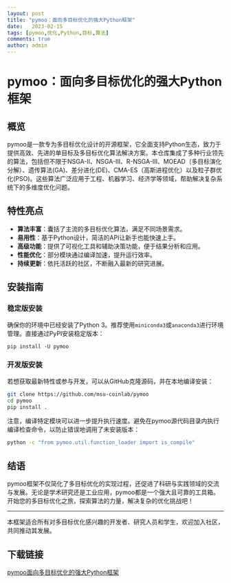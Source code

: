 ```yaml
---
layout: post
title: "pymoo：面向多目标优化的强大Python框架"
date:   2023-02-15
tags: [pymoo,优化,Python,目标,算法]
comments: true
author: admin
---
```

# pymoo：面向多目标优化的强大Python框架

## 概览
pymoo是一款专为多目标优化设计的开源框架，它全面支持Python生态，致力于提供高效、先进的单目标及多目标优化算法解决方案。本仓库集成了多种行业领先的算法，包括但不限于NSGA-II、NSGA-III、R-NSGA-III、MOEAD（多目标演化分解）、遗传算法(GA)、差分进化(DE)、CMA-ES（高斯进程优化）以及粒子群优化(PSO)。这些算法广泛应用于工程、机器学习、经济学等领域，帮助解决复杂系统下的多维度优化问题。

## 特性亮点
- **算法丰富**：囊括了主流的多目标优化算法，满足不同场景需求。
- **易用性**：基于Python设计，简洁的API让新手也能快速上手。
- **高级功能**：提供了可视化工具和辅助决策功能，便于结果分析和应用。
- **性能优化**：部分模块通过编译加速，提升运行效率。
- **持续更新**：依托活跃的社区，不断融入最新的研究进展。

## 安装指南

### 稳定版安装
确保你的环境中已经安装了Python 3。推荐使用`miniconda3`或`anaconda3`进行环境管理。直接通过PyPI安装稳定版本：
```
pip install -U pymoo
```

### 开发版安装
若想获取最新特性或参与开发，可以从GitHub克隆源码，并在本地编译安装：
```bash
git clone https://github.com/msu-coinlab/pymoo
cd pymoo
pip install .
```
注意，编译特定模块可以进一步提升执行速度。避免在pymoo源代码目录内执行编译检查命令，以防止错误地调用了未安装版本：
```bash
python -c "from pymoo.util.function_loader import is_compile"
```

## 结语
pymoo框架不仅简化了多目标优化的实现过程，还促进了科研与实践领域的交流与发展。无论是学术研究还是工业应用，pymoo都是一个强大且可靠的工具箱。开始您的多目标优化之旅，探索算法的力量，解决复杂的优化挑战吧！

--- 

本框架适合所有对多目标优化感兴趣的开发者、研究人员和学生，欢迎加入社区，共同推动其发展。

## 下载链接

[pymoo面向多目标优化的强大Python框架](https://pan.quark.cn/s/e0c7fddc4dbf)